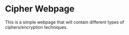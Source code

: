 # Cipher Webpage

This is a simple webpage that will contain different types of ciphers/encryption techniques.
